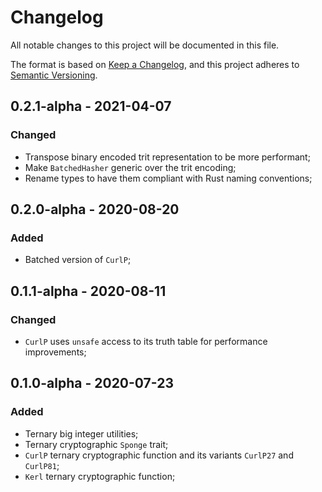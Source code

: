 # Changelog

All notable changes to this project will be documented in this file.

The format is based on [Keep a Changelog](https://keepachangelog.com/en/1.0.0/),
and this project adheres to [Semantic Versioning](https://semver.org/spec/v2.0.0.html).

<!-- ## Unreleased - YYYY-MM-DD

### Added

### Changed

### Deprecated

- Deprecated `CurlP` from `bee-crypto` (now uses `iota-crypto` instead)

### Removed

### Fixed

### Security -->

## 0.2.1-alpha - 2021-04-07

### Changed

- Transpose binary encoded trit representation to be more performant;
- Make `BatchedHasher` generic over the trit encoding;
- Rename types to have them compliant with Rust naming conventions;

## 0.2.0-alpha - 2020-08-20

### Added

- Batched version of `CurlP`;

## 0.1.1-alpha - 2020-08-11

### Changed

- `CurlP` uses `unsafe` access to its truth table for performance improvements;

## 0.1.0-alpha - 2020-07-23

### Added

- Ternary big integer utilities;
- Ternary cryptographic `Sponge` trait;
- `CurlP` ternary cryptographic function and its variants `CurlP27` and `CurlP81`;
- `Kerl` ternary cryptographic function;
